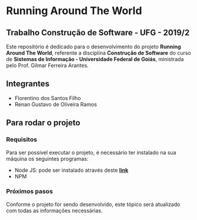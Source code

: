 # Running Around The World

## Trabalho Construção de Software - UFG - 2019/2
Este repositório é dedicado para o desenvolvimento do projeto **Running Around The World**, referente a disciplina **Construção de Software** do curso de **Sistemas de Informação - Universidade Federal de Goiás**, ministrada pelo Prof. Gilmar Ferreira Arantes.

## Integrantes
* Florentino dos Santos Filho
* Renan Gustavo de Oliveira Ramos

## Para rodar o projeto
### Requisitos
Para ser possível executar o projeto, é necessário ter instalado na sua máquina os seguintes programas:
* Node JS: pode ser instalado através deste **[link](https://nodejs.org/)**
* NPM

### Próximos pasos
Conforme o projeto for sendo desenvolvido, este tópico será atualizado com todas as informações necessárias.